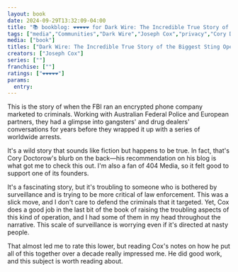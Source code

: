 ```yaml
---
layout: book
date: 2024-09-29T13:32:09-04:00
title: "📚 bookblog: ❤️❤️❤️❤️❤️ for Dark Wire: The Incredible True Story of the Biggest Sting Operation Ever, by Joseph Cox"
tags: ["media","Communities","Dark Wire","Joseph Cox","privacy","Cory Doctorow","surveillance","FBI"]
media: ["book"]
titles: ["Dark Wire: The Incredible True Story of the Biggest Sting Operation Ever"]
creators: ["Joseph Cox"]
series: [""]
franchise: [""]
ratings: ["❤️❤️❤️❤️❤️"]
params:
  entry:
---
```


This is the story of when the FBI ran an encrypted phone company marketed to criminals. Working with Australian Federal Police and European partners, they had a glimpse into gangsters' and drug dealers' conversations for years before they wrapped it up with a series of worldwide arrests. 

It's a wild story that sounds like fiction but happens to be true. In fact, that's Cory Doctorow's blurb on the back—his recommendation on his blog is what got me to check this out. I'm also a fan of 404 Media, so it felt good to support one of its founders.

It's a fascinating story, but it's troubling to someone who is bothered by surveillance and is trying to be more critical of law enforcement. This was a slick move, and I don't care to defend the criminals that it targeted. Yet, Cox does a good job in the last bit of the book of raising the troubling aspects of this kind of operation, and I had some of them in my head throughout the narrative. This scale of surveillance is worrying even if it's directed at nasty people.

That almost led me to rate this lower, but reading Cox's notes on how he put all of this together over a decade really impressed me. He did good work, and this subject is worth reading about.
